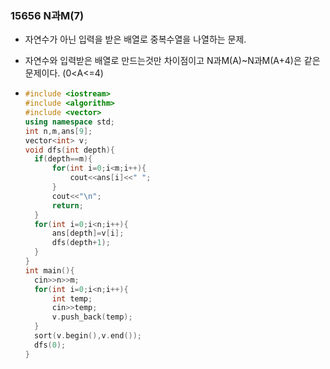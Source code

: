 ### 15656 N과M(7)

- 자연수가 아닌 입력을 받은 배열로 중복수열을 나열하는 문제.

- 자연수와 입력받은 배열로 만드는것만 차이점이고 N과M(A)~N과M(A+4)은 같은 문제이다. (0<A<=4)

- ```C++
  #include <iostream>
  #include <algorithm>
  #include <vector>
  using namespace std;
  int n,m,ans[9];
  vector<int> v;
  void dfs(int depth){
  	if(depth==m){
  		for(int i=0;i<m;i++){
  			cout<<ans[i]<<" ";
  		}
  		cout<<"\n";
  		return;
  	}
  	for(int i=0;i<n;i++){
  		ans[depth]=v[i];
  		dfs(depth+1);
  	}
  }
  int main(){
  	cin>>n>>m;
  	for(int i=0;i<n;i++){
  		int temp;
  		cin>>temp;
  		v.push_back(temp);
  	}
  	sort(v.begin(),v.end());
  	dfs(0);
  } 
  ```

  